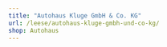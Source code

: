 ```yaml
---
title: "Autohaus Kluge GmbH & Co. KG"
url: /leese/autohaus-kluge-gmbh-und-co-kg/
shop: Autohaus
---
```

